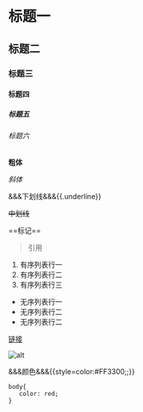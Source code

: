 # 标题一
## 标题二
### 标题三
#### 标题四
##### 标题五
###### 标题六

**粗体**

*斜体*

&&&下划线&&&{{.underline}}

~~中划线~~

==标记==

> 引用

1. 有序列表行一
2. 有序列表行二
3. 有序列表行三

* 无序列表行一
* 无序列表行二
* 无序列表行二

[链接](链接)

![alt](https://ss3.bdstatic.com/70cFv8Sh_Q1YnxGkpoWK1HF6hhy/it/u=2534506313,1688529724&fm=26&gp=0.jpg)

&&&颜色&&&{{style=color:#FF3300;;}}

```code
body{
   color: red;
}
```
